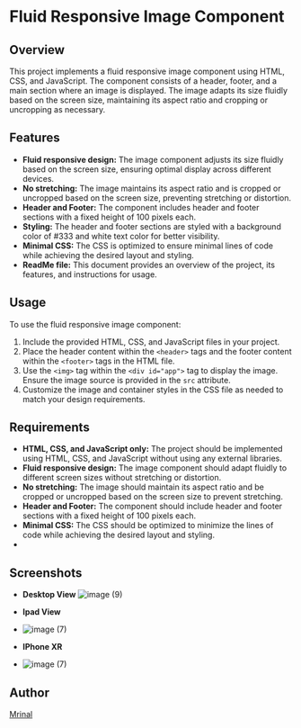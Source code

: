 # Fluid Responsive Image Component

## Overview
This project implements a fluid responsive image component using HTML, CSS, and JavaScript. The component consists of a header, footer, and a main section where an image is displayed. The image adapts its size fluidly based on the screen size, maintaining its aspect ratio and cropping or uncropping as necessary.

## Features
- **Fluid responsive design:** The image component adjusts its size fluidly based on the screen size, ensuring optimal display across different devices.
- **No stretching:** The image maintains its aspect ratio and is cropped or uncropped based on the screen size, preventing stretching or distortion.
- **Header and Footer:** The component includes header and footer sections with a fixed height of 100 pixels each.
- **Styling:** The header and footer sections are styled with a background color of #333 and white text color for better visibility.
- **Minimal CSS:** The CSS is optimized to ensure minimal lines of code while achieving the desired layout and styling.
- **ReadMe file:** This document provides an overview of the project, its features, and instructions for usage.

## Usage
To use the fluid responsive image component:
1. Include the provided HTML, CSS, and JavaScript files in your project.
2. Place the header content within the `<header>` tags and the footer content within the `<footer>` tags in the HTML file.
3. Use the `<img>` tag within the `<div id="app">` tag to display the image. Ensure the image source is provided in the `src` attribute.
4. Customize the image and container styles in the CSS file as needed to match your design requirements.

## Requirements
- **HTML, CSS, and JavaScript only:** The project should be implemented using HTML, CSS, and JavaScript without using any external libraries.
- **Fluid responsive design:** The image component should adapt fluidly to different screen sizes without stretching or distortion.
- **No stretching:** The image should maintain its aspect ratio and be cropped or uncropped based on the screen size to prevent stretching.
- **Header and Footer:** The component should include header and footer sections with a fixed height of 100 pixels each.
- **Minimal CSS:** The CSS should be optimized to minimize the lines of code while achieving the desired layout and styling.
- 
## Screenshots

- **Desktop View**
![image (9)](https://github.com/Mrinal26/fluid-web/assets/89139773/ad079150-4891-43fd-aef6-d1bddc13fc7b)


- **Ipad View**
- ![image (7)](https://github.com/Mrinal26/fluid-web/assets/89139773/8023477f-7e29-4ed2-aa16-1dd886ea4f84)



- **IPhone XR**
- ![image (7)](https://github.com/Mrinal26/fluid-web/assets/89139773/42366fa9-3217-4e5b-96b2-99d02020ae3f)





## Author
[Mrinal](https://github.com/Mrinal26)

